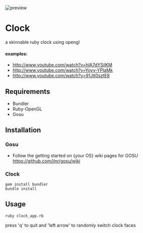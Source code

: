 ![preview](https://raw.github.com/zeroeth/clock/master/preview.png)

Clock
=====

a skinnable ruby clock using opengl

#### examples:

* http://www.youtube.com/watch?v=hlA7dYSilKM
* http://www.youtube.com/watch?v=Yoyv-YPIaMk
* http://www.youtube.com/watch?v=91JtI0sztE8

Requirements
------------

* Bundler
* Ruby-OpenGL
* Gosu

Installation
------------

### Gosu

* Follow the getting started on {your OS} wiki pages for GOSU https://github.com/jlnr/gosu/wiki

### Clock

    gem install bundler
    bundle install

Usage
-----

    ruby clock_app.rb

press 'q' to quit and 'left arrow' to randomly switch clock faces
